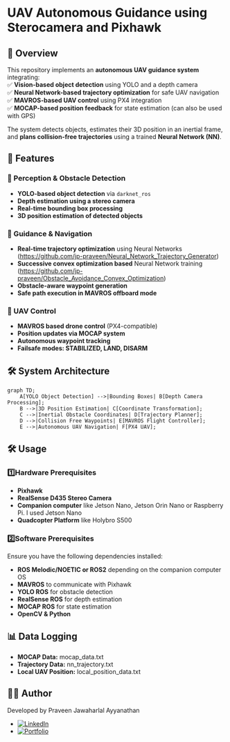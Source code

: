 # UAV Autonomous Guidance using Sterocamera and Pixhawk

## **🚀 Overview**  
This repository implements an **autonomous UAV guidance system** integrating:  
✅ **Vision-based object detection** using YOLO and a depth camera  
✅ **Neural Network-based trajectory optimization** for safe UAV navigation  
✅ **MAVROS-based UAV control** using PX4 integration  
✅ **MOCAP-based position feedback** for state estimation (can also be used with GPS)  

The system detects objects, estimates their 3D position in an inertial frame, and **plans collision-free trajectories** using a trained **Neural Network (NN)**.  

## **📌 Features**  
### **🔹 Perception & Obstacle Detection**
- **YOLO-based object detection** via `darknet_ros`  
- **Depth estimation using a stereo camera**  
- **Real-time bounding box processing**  
- **3D position estimation of detected objects**  

### **🔹 Guidance & Navigation**
- **Real-time trajectory optimization** using Neural Networks (https://github.com/jp-praveen/Neural_Network_Trajectory_Generator) 
- **Successive convex optimization based** Neural Network training (https://github.com/jp-praveen/Obstacle_Avoidance_Convex_Optimization)
- **Obstacle-aware waypoint generation**  
- **Safe path execution in MAVROS offboard mode**  

### **🔹 UAV Control**
- **MAVROS based drone control** (PX4-compatible)  
- **Position updates via MOCAP system**  
- **Autonomous waypoint tracking**  
- **Failsafe modes: STABILIZED, LAND, DISARM**  

## **🛠️ System Architecture**  
```mermaid
graph TD;
    A[YOLO Object Detection] -->|Bounding Boxes| B[Depth Camera Processing];
    B -->|3D Position Estimation| C[Coordinate Transformation];
    C -->|Inertial Obstacle Coordinates| D[Trajectory Planner];
    D -->|Collision Free Waypoints| E[MAVROS Flight Controller];
    E -->|Autonomous UAV Navigation| F[PX4 UAV];
```
## **🛠️ Usage**
### **1️⃣Hardware Prerequisites**
- **Pixhawk** 
- **RealSense D435 Stereo Camera** 
- **Companion computer** like Jetson Nano, Jetson Orin Nano or Raspberry Pi. I used Jetson Nano
- **Quadcopter Platform** like Holybro S500

### **2️⃣Software Prerequisites**
Ensure you have the following dependencies installed:
- **ROS Melodic/NOETIC or ROS2** depending on the companion computer OS
- **MAVROS** to communicate with Pixhawk
- **YOLO ROS** for obstacle detection
- **RealSense ROS** for depth estimation
- **MOCAP ROS** for state estimation
- **OpenCV & Python**

## **📊 Data Logging**
- **MOCAP Data:** mocap_data.txt
- **Trajectory Data:** nn_trajectory.txt
- **Local UAV Position:** local_position_data.txt

## **👨‍💻 Author**
Developed by Praveen Jawaharlal Ayyanathan
- [![LinkedIn](https://img.shields.io/badge/-LinkedIn-blue?style=flat&logo=linkedin&logoColor=white)](https://www.linkedin.com/in/praveen-jawahalal-ayyanathan/)  
- [![Portfolio](https://img.shields.io/badge/-Portfolio-green?style=flat&logo=internet-explorer&logoColor=white)](https://jp-praveen.github.io/)